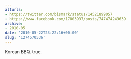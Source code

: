 ```yaml
---
alturls:
- https://twitter.com/bismark/status/14521899057
- https://www.facebook.com/17803937/posts/747474243639
archive:
- 2010-05
date: '2010-05-22T23:22:16+00:00'
slug: '1274570536'
---
```


Korean BBQ. true.

